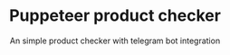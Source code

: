 <p align="center">
  <h1 align="center">Puppeteer product checker</h1>

  <p align="center">
   An simple product checker with telegram bot integration
  </p>
</p>
